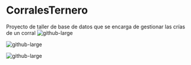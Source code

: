 # CorralesTernero
Proyecto de taller de base de datos que se encarga de gestionar las crías de un corral
![github-large](https://github.com/urielexis64/CorralesTernero/blob/master/ScreenShots/Versi%C3%B3n%200.3/Screenshot_1.png)


![github-large](https://github.com/urielexis64/CorralesTernero/blob/master/ScreenShots/Versi%C3%B3n%200.3/consulta.png)

![github-large](https://github.com/urielexis64/CorralesTernero/blob/master/ScreenShots/Versi%C3%B3n%200.3/registro.png)
